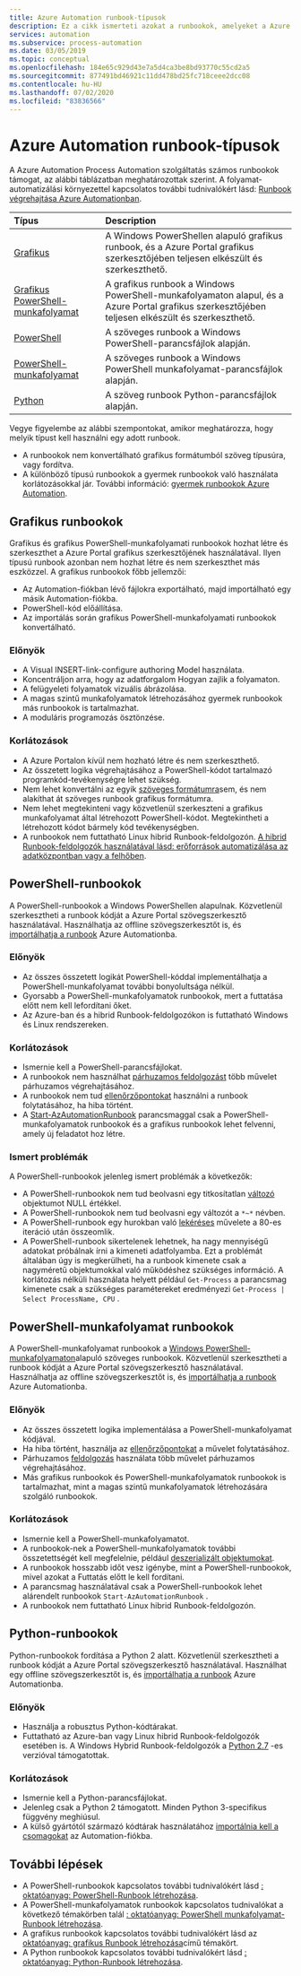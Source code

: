 ```yaml
---
title: Azure Automation runbook-típusok
description: Ez a cikk ismerteti azokat a runbookok, amelyeket a Azure Automation használhat, és figyelembe kell venni a használandó típus meghatározásának szempontjait.
services: automation
ms.subservice: process-automation
ms.date: 03/05/2019
ms.topic: conceptual
ms.openlocfilehash: 184e65c929d43e7a5d4ca3be8bd93770c55cd2a5
ms.sourcegitcommit: 877491bd46921c11dd478bd25fc718ceee2dcc08
ms.contentlocale: hu-HU
ms.lasthandoff: 07/02/2020
ms.locfileid: "83836566"
---
```

# <a name="azure-automation-runbook-types"></a>Azure Automation runbook-típusok

A Azure Automation Process Automation szolgáltatás számos runbookok támogat, az alábbi táblázatban meghatározottak szerint. A folyamat-automatizálási környezettel kapcsolatos további tudnivalókért lásd: [Runbook végrehajtása Azure Automationban](automation-runbook-execution.md).

| Típus | Description |
|:--- |:--- |
| [Grafikus](#graphical-runbooks)|A Windows PowerShellen alapuló grafikus runbook, és a Azure Portal grafikus szerkesztőjében teljesen elkészült és szerkeszthető. |
| [Grafikus PowerShell-munkafolyamat](#graphical-runbooks)|A grafikus runbook a Windows PowerShell-munkafolyamaton alapul, és a Azure Portal grafikus szerkesztőjében teljesen elkészült és szerkeszthető. |
| [PowerShell](#powershell-runbooks) |A szöveges runbook a Windows PowerShell-parancsfájlok alapján. |
| [PowerShell-munkafolyamat](#powershell-workflow-runbooks)|A szöveges runbook a Windows PowerShell munkafolyamat-parancsfájlok alapján. |
| [Python](#python-runbooks) |A szöveg runbook Python-parancsfájlok alapján. |

Vegye figyelembe az alábbi szempontokat, amikor meghatározza, hogy melyik típust kell használni egy adott runbook.

* A runbookok nem konvertálható grafikus formátumból szöveg típusúra, vagy fordítva.
* A különböző típusú runbookok a gyermek runbookok való használata korlátozásokkal jár. További információ: [gyermek runbookok Azure Automation](automation-child-runbooks.md).

## <a name="graphical-runbooks"></a>Grafikus runbookok

Grafikus és grafikus PowerShell-munkafolyamati runbookok hozhat létre és szerkeszthet a Azure Portal grafikus szerkesztőjének használatával. Ilyen típusú runbook azonban nem hozhat létre és nem szerkeszthet más eszközzel. A grafikus runbookok főbb jellemzői:

* Az Automation-fiókban lévő fájlokra exportálható, majd importálható egy másik Automation-fiókba. 
* PowerShell-kód előállítása. 
* Az importálás során grafikus PowerShell-munkafolyamati runbookok konvertálható. 

### <a name="advantages"></a>Előnyök

* A Visual INSERT-link-configure authoring Model használata.
* Koncentráljon arra, hogy az adatforgalom Hogyan zajlik a folyamaton.
* A felügyeleti folyamatok vizuális ábrázolása.
* A magas szintű munkafolyamatok létrehozásához gyermek runbookok más runbookok is tartalmazhat.
* A moduláris programozás ösztönzése.

### <a name="limitations"></a>Korlátozások

* A Azure Portalon kívül nem hozható létre és nem szerkeszthető.
* Az összetett logika végrehajtásához a PowerShell-kódot tartalmazó programkód-tevékenységre lehet szükség.
* Nem lehet konvertálni az egyik [szöveges formátumra](automation-runbook-types.md)sem, és nem alakíthat át szöveges runbook grafikus formátumra. 
* Nem lehet megtekinteni vagy közvetlenül szerkeszteni a grafikus munkafolyamat által létrehozott PowerShell-kódot. Megtekintheti a létrehozott kódot bármely kód tevékenységben.
* A runbookok nem futtatható Linux hibrid Runbook-feldolgozón. [A hibrid Runbook-feldolgozók használatával lásd: erőforrások automatizálása az adatközpontban vagy a felhőben](automation-hybrid-runbook-worker.md).

## <a name="powershell-runbooks"></a>PowerShell-runbookok

A PowerShell-runbookok a Windows PowerShellen alapulnak. Közvetlenül szerkesztheti a runbook kódját a Azure Portal szövegszerkesztő használatával.  Használhatja az offline szövegszerkesztőt is, és [importálhatja a runbook](manage-runbooks.md) Azure Automationba.

### <a name="advantages"></a>Előnyök

* Az összes összetett logikát PowerShell-kóddal implementálhatja a PowerShell-munkafolyamat további bonyolultsága nélkül.
* Gyorsabb a PowerShell-munkafolyamatok runbookok, mert a futtatása előtt nem kell lefordítani őket.
* Az Azure-ban és a hibrid Runbook-feldolgozókon is futtatható Windows és Linux rendszereken.

### <a name="limitations"></a>Korlátozások

* Ismernie kell a PowerShell-parancsfájlokat.
* A runbookok nem használhat [párhuzamos feldolgozást](automation-powershell-workflow.md#use-parallel-processing) több művelet párhuzamos végrehajtásához.
* A runbookok nem tud [ellenőrzőpontokat](automation-powershell-workflow.md#use-checkpoints-in-a-workflow) használni a runbook folytatásához, ha hiba történt.
* A [Start-AzAutomationRunbook](https://docs.microsoft.com/powershell/module/az.automation/start-azautomationrunbook?view=azps-3.7.0) parancsmaggal csak a PowerShell-munkafolyamatok runbookok és a grafikus runbookok lehet felvenni, amely új feladatot hoz létre.

### <a name="known-issues"></a>Ismert problémák

A PowerShell-runbookok jelenleg ismert problémák a következők:

* A PowerShell-runbookok nem tud beolvasni egy titkosítatlan [változó](automation-variables.md) objektumot NULL értékkel.
* A PowerShell-runbookok nem tud beolvasni egy változót a `*~*` névben.
* A PowerShell-runbook egy hurokban való [lekéréses](https://docs.microsoft.com/powershell/module/microsoft.powershell.management/get-process?view=powershell-7) művelete a 80-es iteráció után összeomlik.
* A PowerShell-runbook sikertelenek lehetnek, ha nagy mennyiségű adatokat próbálnak írni a kimeneti adatfolyamba. Ezt a problémát általában úgy is megkerülheti, ha a runbook kimenete csak a nagyméretű objektumokkal való működéshez szükséges információ. A korlátozás nélküli használata helyett például `Get-Process` a parancsmag kimenete csak a szükséges paramétereket eredményezi `Get-Process | Select ProcessName, CPU` .

## <a name="powershell-workflow-runbooks"></a>PowerShell-munkafolyamat runbookok

A PowerShell-munkafolyamat runbookok a [Windows PowerShell-munkafolyamaton](automation-powershell-workflow.md)alapuló szöveges runbookok. Közvetlenül szerkesztheti a runbook kódját a Azure Portal szövegszerkesztő használatával. Használhatja az offline szövegszerkesztőt is, és [importálhatja a runbook](manage-runbooks.md) Azure Automationba.

### <a name="advantages"></a>Előnyök

* Az összes összetett logika implementálása a PowerShell-munkafolyamat kódjával.
* Ha hiba történt, használja az [ellenőrzőpontokat](automation-powershell-workflow.md#use-checkpoints-in-a-workflow) a művelet folytatásához.
* Párhuzamos [feldolgozás](automation-powershell-workflow.md#use-parallel-processing) használata több művelet párhuzamos végrehajtásához.
* Más grafikus runbookok és PowerShell-munkafolyamatok runbookok is tartalmazhat, mint a magas szintű munkafolyamatok létrehozására szolgáló runbookok.

### <a name="limitations"></a>Korlátozások

* Ismernie kell a PowerShell-munkafolyamatot.
* A runbookok-nek a PowerShell-munkafolyamatok további összetettségét kell megfelelnie, például [deszerializált objektumokat](automation-powershell-workflow.md#deserialized-objects).
* A runbookok hosszabb időt vesz igénybe, mint a PowerShell-runbookok, mivel azokat a Futtatás előtt le kell fordítani.
* A parancsmag használatával csak a PowerShell-runbookok lehet alárendelt runbookok `Start-AzAutomationRunbook` .
* A runbookok nem futtatható Linux hibrid Runbook-feldolgozón.

## <a name="python-runbooks"></a>Python-runbookok

Python-runbookok fordítása a Python 2 alatt. Közvetlenül szerkesztheti a runbook kódját a Azure Portal szövegszerkesztő használatával. Használhat egy offline szövegszerkesztőt is, és [importálhatja a runbook](manage-runbooks.md) Azure Automationba.

### <a name="advantages"></a>Előnyök

* Használja a robusztus Python-kódtárakat.
* Futtatható az Azure-ban vagy Linux hibrid Runbook-feldolgozók esetében is. A Windows Hybrid Runbook-feldolgozók a [Python 2.7](https://www.python.org/downloads/release/latest/python2) -es verzióval támogatottak.

### <a name="limitations"></a>Korlátozások

* Ismernie kell a Python-parancsfájlokat.
* Jelenleg csak a Python 2 támogatott. Minden Python 3-specifikus függvény meghiúsul.
* A külső gyártótól származó kódtárak használatához [importálnia kell a csomagokat](python-packages.md) az Automation-fiókba.

## <a name="next-steps"></a>További lépések

* A PowerShell-runbookok kapcsolatos további tudnivalókért lásd [: oktatóanyag: PowerShell-Runbook létrehozása](learn/automation-tutorial-runbook-textual-powershell.md).
* A PowerShell-munkafolyamatok runbookok kapcsolatos tudnivalókat a következő témakörben talál [: oktatóanyag: PowerShell munkafolyamat-Runbook létrehozása](learn/automation-tutorial-runbook-textual.md).
* A grafikus runbookok kapcsolatos további tudnivalókért lásd az [oktatóanyag: grafikus Runbook létrehozása](learn/automation-tutorial-runbook-graphical.md)című témakört.
* A Python runbookok kapcsolatos további tudnivalókért lásd [: oktatóanyag: Python-Runbook létrehozása](learn/automation-tutorial-runbook-textual-python2.md).
